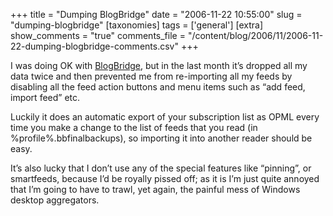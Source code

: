 +++
title = "Dumping BlogBridge"
date = "2006-11-22 10:55:00"
slug = "dumping-blogbridge"
[taxonomies]
tags = ['general']
[extra]
show_comments = "true"
comments_file = "/content/blog/2006/11/2006-11-22-dumping-blogbridge-comments.csv"
+++

I was doing OK with [BlogBridge](http://www.blogbridge.com/), but in the last month it’s dropped all my data twice and then prevented me from re-importing all my feeds by disabling all the feed action buttons and menu items such as “add feed, import feed” etc.

Luckily it does an automatic export of your subscription list as OPML every time you make a change to the list of feeds that you read (in %profile%.bbfinalbackups), so importing it into another reader should be easy.

It’s also lucky that I don’t use any of the special features like “pinning”, or smartfeeds, because I’d be royally pissed off; as it is I’m just quite annoyed that I’m going to have to trawl, yet again, the painful mess of Windows desktop aggregators.
